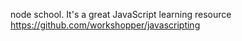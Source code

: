 
node school.
It's a great JavaScript learning resource
https://github.com/workshopper/javascripting     





